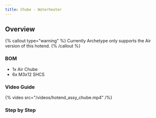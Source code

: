 ```yaml
---
title: Chube - Waterheater
---
```


## Overview

{% callout type="warning" %}
Currently Archetype only supports the Air version of this hotend.
{% /callout %}

### BOM

- 1x Air Chube
- 6x M3x12 SHCS

### Video Guide
{% video src="/videos/hotend_assy_chube.mp4" /%}

### Step by Step
